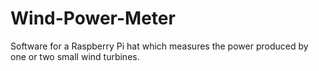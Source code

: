 # Wind-Power-Meter
Software for a Raspberry Pi hat which measures the power produced by one or two small wind turbines.
